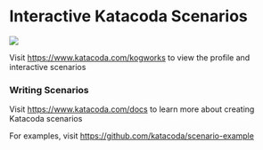 # Interactive Katacoda Scenarios

[![](http://shields.katacoda.com/katacoda/kogworks/count.svg)](https://www.katacoda.com/kogworks "Get your profile on Katacoda.com")

Visit https://www.katacoda.com/kogworks to view the profile and interactive scenarios

### Writing Scenarios
Visit https://www.katacoda.com/docs to learn more about creating Katacoda scenarios

For examples, visit https://github.com/katacoda/scenario-example
